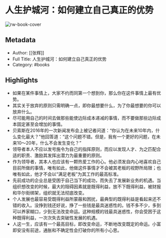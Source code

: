 # 人生护城河：如何建立自己真正的优势

![rw-book-cover](https://wfqqreader-1252317822.image.myqcloud.com/cover/106/26011106/s_26011106.jpg)

## Metadata
- Author: [[张辉]]
- Full Title: 人生护城河：如何建立自己真正的优势
- Category: #books

## Highlights
- 如果在某件事情上，大家不约而同第一个想到你，那么你在这件事情上最有优势。
- 其实关于放弃的原则只需明确一点，即你最想要什么，为了你最想要的你可以放弃什么。
- 尽可能用自己的时间去做那些能使边际成本递减的事情，而不要做那些边际成本固定甚至会增加的事情。
- 贝索斯在2016年的一次新闻发布会上被记者问道：“你认为在未来10年内，什么变化最大？”他回答道：“这个问题不错。但是，我有一个更好的问题，在未来10～20年，什么不会发生变化？”
- 领导者本人不应以发号施令为自己的指挥原则，而应以发现人才、为之匹配合适的职责、激励其发挥出潜力为最重要的原则。
- 作为领导者，其本人也应该有一颗热爱工作的心。他必须发自内心地喜欢自己目前所做的事情，唯有如此，他做这件事情才不会被其老板的视野所局限；也唯有如此，他才不会以“满足老板”为其工作的最高标准。
- 先前成功的企业总是受困于自己当下的成功，而失去了发展新业务的机遇。当组织想改变的时候，最大的阻碍因素就是既得利益，放不下既得利益，被财报和华尔街绑架，组织就无法彻底改变。
- 个人发展也最容易受既得利益所蒙蔽和困扰，最典型的既得利益是看起来还不错的收入。没挣到钱还好说，挣了一些钱是最具迷惑性的。钱不多不少，多到可以养家糊口，少到无法改变命运。这种规模的钱最具迷惑性，你会受困于这种既得利益，一次次失去突破性发展的机遇。
- 人这一生，应该有一个最高目标，即改变命运，不断地改变既定的命运。小富即安没有前途，通胀和不确定性会打破你的所有小心思。
